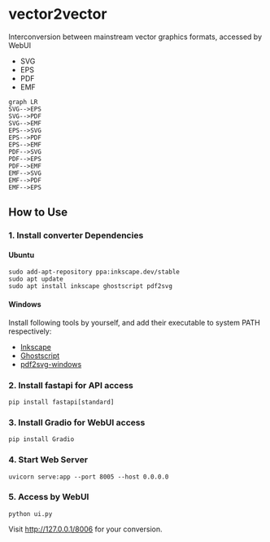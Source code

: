 # vector2vector
Interconversion between mainstream vector graphics formats, accessed by WebUI

- SVG
- EPS
- PDF
- EMF

```mermaid
graph LR
SVG-->EPS
SVG-->PDF
SVG-->EMF
EPS-->SVG
EPS-->PDF
EPS-->EMF
PDF-->SVG
PDF-->EPS
PDF-->EMF
EMF-->SVG
EMF-->PDF
EMF-->EPS
```

## How to Use

### 1. Install converter Dependencies

#### Ubuntu

```shell
sudo add-apt-repository ppa:inkscape.dev/stable
sudo apt update
sudo apt install inkscape ghostscript pdf2svg
```

#### Windows

Install following tools by yourself, and add their executable to system PATH respectively:

- [Inkscape](https://inkscape.org/)
- [Ghostscript](https://ghostscript.com/index.html)
- [pdf2svg-windows](https://github.com/jalios/pdf2svg-windows)

### 2. Install fastapi for API access

```shell
pip install fastapi[standard]
```

### 3. Install Gradio for WebUI access
```shell
pip install Gradio
```

### 4. Start Web Server

```shell
uvicorn serve:app --port 8005 --host 0.0.0.0
```

### 5. Access by WebUI

```shell
python ui.py
```

Visit http://127.0.0.1/8006 for your conversion.
